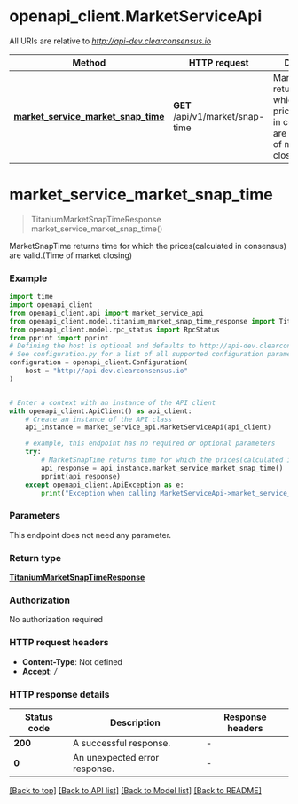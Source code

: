 # openapi_client.MarketServiceApi

All URIs are relative to *http://api-dev.clearconsensus.io*

Method | HTTP request | Description
------------- | ------------- | -------------
[**market_service_market_snap_time**](MarketServiceApi.md#market_service_market_snap_time) | **GET** /api/v1/market/snap-time | MarketSnapTime returns time for which the prices(calculated in consensus) are valid.(Time of market closing)


# **market_service_market_snap_time**
> TitaniumMarketSnapTimeResponse market_service_market_snap_time()

MarketSnapTime returns time for which the prices(calculated in consensus) are valid.(Time of market closing)

### Example


```python
import time
import openapi_client
from openapi_client.api import market_service_api
from openapi_client.model.titanium_market_snap_time_response import TitaniumMarketSnapTimeResponse
from openapi_client.model.rpc_status import RpcStatus
from pprint import pprint
# Defining the host is optional and defaults to http://api-dev.clearconsensus.io
# See configuration.py for a list of all supported configuration parameters.
configuration = openapi_client.Configuration(
    host = "http://api-dev.clearconsensus.io"
)


# Enter a context with an instance of the API client
with openapi_client.ApiClient() as api_client:
    # Create an instance of the API class
    api_instance = market_service_api.MarketServiceApi(api_client)

    # example, this endpoint has no required or optional parameters
    try:
        # MarketSnapTime returns time for which the prices(calculated in consensus) are valid.(Time of market closing)
        api_response = api_instance.market_service_market_snap_time()
        pprint(api_response)
    except openapi_client.ApiException as e:
        print("Exception when calling MarketServiceApi->market_service_market_snap_time: %s\n" % e)
```


### Parameters
This endpoint does not need any parameter.

### Return type

[**TitaniumMarketSnapTimeResponse**](TitaniumMarketSnapTimeResponse.md)

### Authorization

No authorization required

### HTTP request headers

 - **Content-Type**: Not defined
 - **Accept**: */*


### HTTP response details

| Status code | Description | Response headers |
|-------------|-------------|------------------|
**200** | A successful response. |  -  |
**0** | An unexpected error response. |  -  |

[[Back to top]](#) [[Back to API list]](../README.md#documentation-for-api-endpoints) [[Back to Model list]](../README.md#documentation-for-models) [[Back to README]](../README.md)

